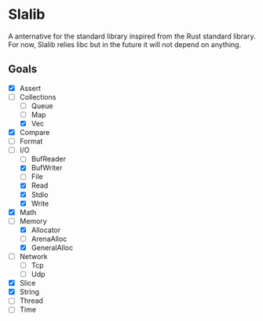 # Slalib
A anternative for the standard library inspired from the Rust standard library.
For now, Slalib relies libc but in the future it will not depend on anything.

## Goals
- [x] Assert
- [ ] Collections
	- [ ] Queue
	- [ ] Map
	- [x] Vec
- [x] Compare
- [ ] Format
- [ ] I/O
	- [ ] BufReader
	- [x] BufWriter
	- [ ] File
	- [x] Read
	- [x] Stdio
	- [x] Write
- [x] Math
- [ ] Memory
	- [x] Allocator
	- [ ] ArenaAlloc
	- [x] GeneralAlloc
- [ ] Network
	- [ ] Tcp
	- [ ] Udp
- [x] Slice
- [x] String
- [ ] Thread
- [ ] Time